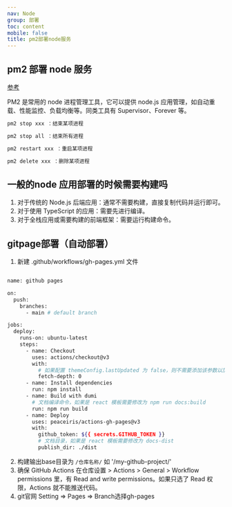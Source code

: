 ```yaml
---
nav: Node
group: 部署
toc: content
mobile: false
title: pm2部署node服务
---
```


## pm2 部署 node 服务

<a href="https://blog.csdn.net/qq_32445707/article/details/120898799" target="_blank" rel="noreferrer">参考</a>

PM2 是常用的 node 进程管理工具，它可以提供 node.js 应用管理，如自动重载、性能监控、负载均衡等。同类工具有 Supervisor、Forever 等。

```bash
pm2 stop xxx ：结束某项进程

pm2 stop all ：结束所有进程

pm2 restart xxx ：重启某项进程

pm2 delete xxx ：删除某项进程
```

## 一般的node 应用部署的时候需要构建吗

1. 对于传统的 Node.js 后端应用：通常不需要构建，直接复制代码并运行即可。
2. 对于使用 TypeScript 的应用：需要先进行编译。
3. 对于全栈应用或需要构建的前端框架：需要运行构建命令。

## gitpage部署（自动部署）
1. 新建 .github/workflows/gh-pages.yml 文件
```bash

name: github pages

on:
  push:
    branches:
      - main # default branch

jobs:
  deploy:
    runs-on: ubuntu-latest
    steps:
      - name: Checkout
        uses: actions/checkout@v3
        with:
          # 如果配置 themeConfig.lastUpdated 为 false，则不需要添加该参数以加快检出速度
          fetch-depth: 0
      - name: Install dependencies
        run: npm install
      - name: Build with dumi
        # 文档编译命令，如果是 react 模板需要修改为 npm run docs:build
        run: npm run build
      - name: Deploy
        uses: peaceiris/actions-gh-pages@v3
        with:
          github_token: ${{ secrets.GITHUB_TOKEN }}
          # 文档目录，如果是 react 模板需要修改为 docs-dist
          publish_dir: ./dist
```
2. 构建输出base目录为 `/仓库名称/` 如 '/my-github-project/'
4. 确保 GitHub Actions 在仓库设置 > Actions > General > Workflow permissions 里，有 Read and write permissions。如果只选了 Read 权限，Actions 就不能推送代码。
5. git官网 Setting => Pages => Branch选择gh-pages
